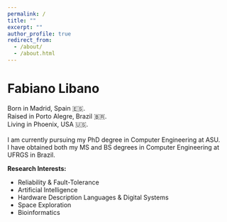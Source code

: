 ```yaml
---
permalink: /
title: ""
excerpt: ""
author_profile: true
redirect_from: 
  - /about/
  - /about.html
---
```


Fabiano Libano
======
Born in Madrid, Spain 🇪🇸.<br />
Raised in Porto Alegre, Brazil 🇧🇷.<br />
Living in Phoenix, USA 🇺🇸.<br />
 <br />
I am currently pursuing my PhD degree in Computer Engineering at ASU.<br />
I have obtained both my MS and BS degrees in Computer Engineering at UFRGS in Brazil.

**Research Interests:**
* Reliability & Fault-Tolerance
* Artificial Intelligence
* Hardware Description Languages & Digital Systems
* Space Exploration
* Bioinformatics
